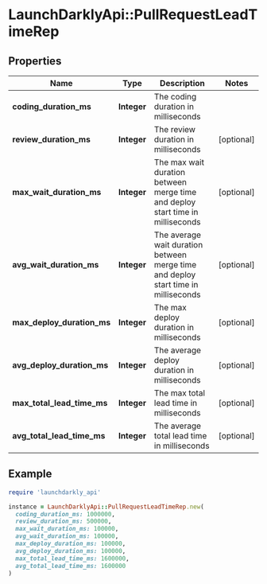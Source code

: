 # LaunchDarklyApi::PullRequestLeadTimeRep

## Properties

| Name | Type | Description | Notes |
| ---- | ---- | ----------- | ----- |
| **coding_duration_ms** | **Integer** | The coding duration in milliseconds |  |
| **review_duration_ms** | **Integer** | The review duration in milliseconds | [optional] |
| **max_wait_duration_ms** | **Integer** | The max wait duration between merge time and deploy start time in milliseconds | [optional] |
| **avg_wait_duration_ms** | **Integer** | The average wait duration between merge time and deploy start time in milliseconds | [optional] |
| **max_deploy_duration_ms** | **Integer** | The max deploy duration in milliseconds | [optional] |
| **avg_deploy_duration_ms** | **Integer** | The average deploy duration in milliseconds | [optional] |
| **max_total_lead_time_ms** | **Integer** | The max total lead time in milliseconds | [optional] |
| **avg_total_lead_time_ms** | **Integer** | The average total lead time in milliseconds | [optional] |

## Example

```ruby
require 'launchdarkly_api'

instance = LaunchDarklyApi::PullRequestLeadTimeRep.new(
  coding_duration_ms: 1000000,
  review_duration_ms: 500000,
  max_wait_duration_ms: 100000,
  avg_wait_duration_ms: 100000,
  max_deploy_duration_ms: 100000,
  avg_deploy_duration_ms: 100000,
  max_total_lead_time_ms: 1600000,
  avg_total_lead_time_ms: 1600000
)
```

